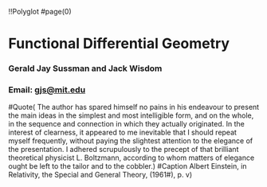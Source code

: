 !!Polyglot
#page(0)

# Functional Differential Geometry

### Gerald Jay Sussman and Jack Wisdom
### Email: gjs@mit.edu

#Quote( The author has spared himself no pains in his endeavour to present the main ideas in the simplest and most intelligible form, and on the whole, in the sequence and connection in which they actually originated. In the interest of clearness, it appeared to me inevitable that I should repeat myself frequently,
without paying the slightest attention to the elegance of the presentation. I adhered scrupulously to the precept of that brilliant theoretical physicist L.
Boltzmann, according to whom matters of elegance ought be left to the tailor and to the cobbler.)
#Caption 
Albert Einstein, in Relativity, the Special and General Theory, (1961#), p. v)
